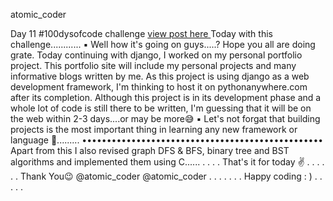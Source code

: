 
atomic_coder

Day 11 #100dysofcode challenge [ view post here ](https://www.instagram.com/p/CLzkGq8pNT9/ "Goto Day11 post")
Today with this challenge............
▪️
Well how it's going on guys.....? Hope you all are doing grate. Today continuing with django, I worked on my personal portfolio project. This portfolio site will include my personal projects and many informative blogs written by me. As this project is using django as a web development framework, I'm thinking to host it on pythonanywhere.com after its completion. Although this project is in its development phase and a whole lot of code is still there to be written, I'm guessing that it will be on the web within 2-3 days....or may be more😅
▪️
Let's not forgat that building projects is the most important thing in learning any new framework or language 👾.........
•••••••••••••••••••••••••••••••••••••••••••••••••
Apart from this I also revised graph DFS & BFS, binary tree and BST algorithms and implemented them using C......
.
.
.
.
That's it for today ✌️
.
.
.
.
.
.
Thank You😉
@atomic_coder
@atomic_coder .
.
.
.
.
.
.
Happy coding : )
.
.
.
.
.